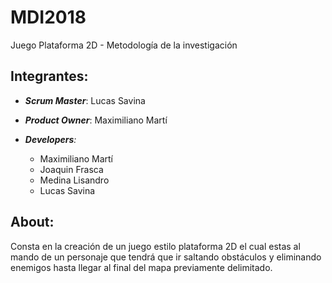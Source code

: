 # MDI2018
Juego Plataforma 2D - Metodología de la investigación
## Integrantes:
  
  
  - _**Scrum Master**_: Lucas Savina   
  - _**Product Owner**_: Maximiliano Martí

  - _**Developers**:_
    * Maximiliano Martí
    * Joaquin Frasca
    * Medina Lisandro
    * Lucas Savina

## About:

Consta en la creación de un juego estilo plataforma 2D el cual estas al mando de un personaje que tendrá que ir saltando obstáculos y eliminando enemigos hasta llegar al final del mapa previamente delimitado.
